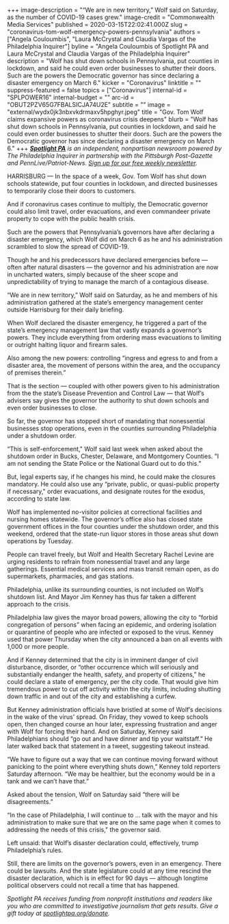 +++
image-description = "“We are in new territory,” Wolf said on Saturday, as the number of COVID-19 cases grew."
image-credit = "Commonwealth Media Services"
published = 2020-03-15T22:02:41.000Z
slug = "coronavirus-tom-wolf-emergency-powers-pennsylvania"
authors = ["Angela Couloumbis", "Laura McCrystal and Claudia Vargas of the Philadelphia Inquirer"]
byline = "Angela Couloumbis of Spotlight PA and Laura McCrystal and Claudia Vargas of the Philadelphia Inquirer"
description = "Wolf has shut down schools in Pennsylvania, put counties in lockdown, and said he could even order businesses to shutter their doors. Such are the powers the Democratic governor has since declaring a disaster emergency on March 6."
kicker = "Coronavirus"
linktitle = ""
suppress-featured = false
topics = ["Coronavirus"]
internal-id = "SPLPOWER16"
internal-budget = ""
arc-id = "OBUT2PZV65G7FBALSICJA74U2E"
subtitle = ""
image = "external/wydx0jk3nbxvkdrmaxv5hpghyr.jpeg"
title = "Gov. Tom Wolf claims expansive powers as coronavirus crisis deepens"
blurb = "Wolf has shut down schools in Pennsylvania, put counties in lockdown, and said he could even order businesses to shutter their doors. Such are the powers the Democratic governor has since declaring a disaster emergency on March 6."
+++
<a href="https://www.spotlightpa.org/"><i><b>Spotlight PA</b></i></a><i> is an independent, nonpartisan newsroom powered by The Philadelphia Inquirer in partnership with the Pittsburgh Post-Gazette and PennLive/Patriot-News. </i><a href="https://www.spotlightpa.org/newsletters"><i>Sign up for our free weekly newsletter</i></a><i>.</i>

HARRISBURG — In the space of a week, Gov. Tom Wolf has shut down schools statewide, put four counties in lockdown, and directed businesses to temporarily close their doors to customers.

And if coronavirus cases continue to multiply, the Democratic governor could also limit travel, order evacuations, and even commandeer private property to cope with the public health crisis.

Such are the powers that Pennsylvania’s governors have after declaring a disaster emergency, which Wolf did on March 6 as he and his administration scrambled to slow the spread of COVID-19.

Though he and his predecessors have declared emergencies before — often after natural disasters — the governor and his administration are now in uncharted waters, simply because of the sheer scope and unpredictability of trying to manage the march of a contagious disease.

“We are in new territory,” Wolf said on Saturday, as he and members of his administration gathered at the state’s emergency management center outside Harrisburg for their daily briefing.

When Wolf declared the disaster emergency, he triggered a part of the state’s emergency management law that vastly expands a governor’s powers. They include everything from ordering mass evacuations to limiting or outright halting liquor and firearm sales.

<script src="https://www.spotlightpa.org/embed.js" async></script><div data-spl-embed-version="1" data-spl-src="https://www.spotlightpa.org/embeds/newsletter/"></div>

Also among the new powers: controlling “ingress and egress to and from a disaster area, the movement of persons within the area, and the occupancy of premises therein.”

That is the section — coupled with other powers given to his administration from the the state’s Disease Prevention and Control Law — that Wolf’s advisers say gives the governor the authority to shut down schools and even order businesses to close.

So far, the governor has stopped short of mandating that nonessential businesses stop operations, even in the counties surrounding Philadelphia under a shutdown order.

“This is self-enforcement," Wolf said last week when asked about the shutdown order in Bucks, Chester, Delaware, and Montgomery Counties. "I am not sending the State Police or the National Guard out to do this.”

But, legal experts say, if he changes his mind, he could make the closures mandatory. He could also use any “private, public, or quasi-public property if necessary," order evacuations, and designate routes for the exodus, according to state law.

Wolf has implemented no-visitor policies at correctional facilities and nursing homes statewide. The governor’s office also has closed state government offices in the four counties under the shutdown order, and this weekend, ordered that the state-run liquor stores in those areas shut down operations by Tuesday.

People can travel freely, but Wolf and Health Secretary Rachel Levine are urging residents to refrain from nonessential travel and any large gatherings. Essential medical services and mass transit remain open, as do supermarkets, pharmacies, and gas stations.

Philadelphia, unlike its surrounding counties, is not included on Wolf’s shutdown list. And Mayor Jim Kenney has thus far taken a different approach to the crisis.

Philadelphia law gives the mayor broad powers, allowing the city to “forbid congregation of persons” when facing an epidemic, and ordering isolation or quarantine of people who are infected or exposed to the virus. Kenney used that power Thursday when the city announced a ban on all events with 1,000 or more people. 

And if Kenney determined that the city is in imminent danger of civil disturbance, disorder, or “other occurrence which will seriously and substantially endanger the health, safety, and property of citizens,” he could declare a state of emergency, per the city code. That would give him tremendous power to cut off activity within the city limits, including shutting down traffic in and out of the city and establishing a curfew.

But Kenney administration officials have bristled at some of Wolf’s decisions in the wake of the virus’ spread. On Friday, they vowed to keep schools open, then changed course an hour later, expressing frustration and anger with Wolf for forcing their hand. And on Saturday, Kenney said Philadelphians should “go out and have dinner and tip your waitstaff.” He later walked back that statement in a tweet, suggesting takeout instead. 

“We have to figure out a way that we can continue moving forward without panicking to the point where everything shuts down,” Kenney told reporters Saturday afternoon. “We may be healthier, but the economy would be in a tank and we can’t have that.”

Asked about the tension, Wolf on Saturday said “there will be disagreements.”

“In the case of Philadelphia, I will continue to ... talk with the mayor and his administration to make sure that we are on the same page when it comes to addressing the needs of this crisis," the governor said.

Left unsaid: that Wolf’s disaster declaration could, effectively, trump Philadelphia’s rules.

Still, there are limits on the governor’s powers, even in an emergency. There could be lawsuits. And the state legislature could at any time rescind the disaster declaration, which is in effect for 90 days — although longtime political observers could not recall a time that has happened.

<script src="https://www.spotlightpa.org/embed.js" async></script><div data-spl-embed-version="1" data-spl-src="https://www.spotlightpa.org/embeds/tips/?tip_text=Do%20you%20have%20a%20tip%20about%20how%20%3Cb%3EPa.%20is%20handling%20the%20coronavirus%3C%2Fb%3E%3F%20Tell%20us%20now.%20"></div>

<i>Spotlight PA receives funding from nonprofit institutions and readers like you who are committed to investigative journalism that gets results. Give a gift today at </i><a href="https://www.spotlightpa.org/donate"><i>spotlightpa.org/donate</i></a><i>.</i>